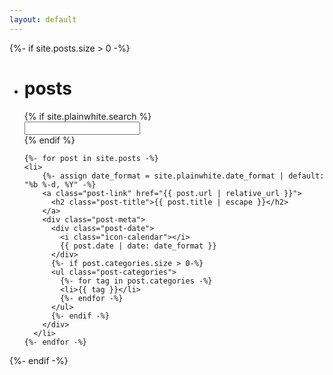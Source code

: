 ```yaml
---
layout: default
---
```


{%- if site.posts.size > 0 -%}
  <ul class="posts">
    <li class="posts-labelgroup" id="posts-labelgroup">
      <h1 id="posts-label">posts</h1>
      {% if site.plainwhite.search %}
      <div class="search-container">
        <div class="search-section">
          <i class="icon-search"></i>
          <input type="text" name="search" id="searchbar" autocomplete="off" aria-label="search in posts">
        </div>
        <div class="search-results" id="search-results" data-placeholder="No Results" style="display: none;"></div>
      </div>
      {% endif %}
    </li>

    {%- for post in site.posts -%}
    <li>
        {%- assign date_format = site.plainwhite.date_format | default: "%b %-d, %Y" -%}
        <a class="post-link" href="{{ post.url | relative_url }}">
          <h2 class="post-title">{{ post.title | escape }}</h2>
        </a>
        <div class="post-meta">
          <div class="post-date">
            <i class="icon-calendar"></i>
            {{ post.date | date: date_format }}
          </div>
          {%- if post.categories.size > 0-%}
          <ul class="post-categories">
            {%- for tag in post.categories -%}
            <li>{{ tag }}</li>
            {%- endfor -%}
          </ul>
          {%- endif -%}
        </div>
      </li>
    {%- endfor -%}
  </ul>

  <!-- <p class="feed-subscribe"><svg class="svg-icon orange">
		<use xlink:href="{{ '/assets/minima-social-icons.svg#rss' | relative_url }}"></use>
	</svg><a href="{{ "/feed.xml" | relative_url }}">Subscribe</a></p> -->
{%- endif -%}
